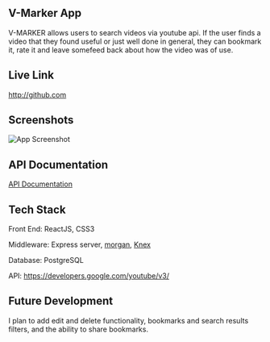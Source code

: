 ## V-Marker App
V-MARKER allows users to search videos via youtube api. If the user finds a video that they found useful or just well done in general, they can bookmark it, rate it and leave somefeed back about how the video was of use. 


## Live Link
http://github.com 

## Screenshots
![App Screenshot](https://i.imgur.com/oq0kxPO.png)

## API Documentation
[API Documentation](https://github.com/quonn-bernard/Video-Marker-Server)

## Tech Stack
Front End: ReactJS, CSS3

Middleware: Express server, [morgan](https://www.npmjs.com/package/morgan/v/1.1.1), [Knex](https://knexjs.org/)

Database: PostgreSQL

API: https://developers.google.com/youtube/v3/ 

## Future Development
I plan to add edit and delete functionality, bookmarks and search results filters, and the ability to share bookmarks.



